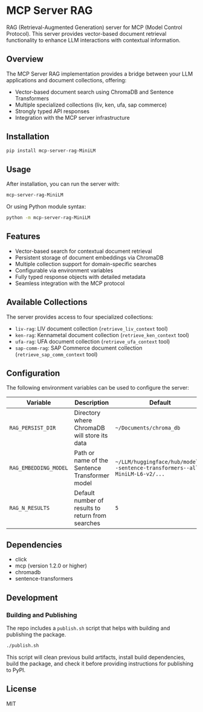 # MCP Server RAG

RAG (Retrieval-Augmented Generation) server for MCP (Model Control Protocol). This server provides vector-based document retrieval functionality to enhance LLM interactions with contextual information.

## Overview

The MCP Server RAG implementation provides a bridge between your LLM applications and document collections, offering:

- Vector-based document search using ChromaDB and Sentence Transformers
- Multiple specialized collections (liv, ken, ufa, sap commerce)
- Strongly typed API responses
- Integration with the MCP server infrastructure

## Installation

```bash
pip install mcp-server-rag-MiniLM
```

## Usage

After installation, you can run the server with:

```bash
mcp-server-rag-MiniLM
```

Or using Python module syntax:

```bash
python -m mcp-server-rag-MiniLM
```

## Features

- Vector-based search for contextual document retrieval
- Persistent storage of document embeddings via ChromaDB
- Multiple collection support for domain-specific searches
- Configurable via environment variables
- Fully typed response objects with detailed metadata
- Seamless integration with the MCP protocol

## Available Collections

The server provides access to four specialized collections:

- `liv-rag`: LIV document collection (`retrieve_liv_context` tool)
- `ken-rag`: Kennametal document collection (`retrieve_ken_context` tool)
- `ufa-rag`: UFA document collection (`retrieve_ufa_context` tool)
- `sap-comm-rag`: SAP Commerce document collection (`retrieve_sap_comm_context` tool)

## Configuration

The following environment variables can be used to configure the server:

| Variable              | Description                                       | Default                                                                     |
| --------------------- | ------------------------------------------------- | --------------------------------------------------------------------------- |
| `RAG_PERSIST_DIR`     | Directory where ChromaDB will store its data      | `~/Documents/chroma_db`                                                     |
| `RAG_EMBEDDING_MODEL` | Path or name of the Sentence Transformer model    | `~/LLM/huggingface/hub/models--sentence-transformers--all-MiniLM-L6-v2/...` |
| `RAG_N_RESULTS`       | Default number of results to return from searches | `5`                                                                         |

## Dependencies

- click
- mcp (version 1.2.0 or higher)
- chromadb
- sentence-transformers

## Development

### Building and Publishing

The repo includes a `publish.sh` script that helps with building and publishing the package.

```bash
./publish.sh
```

This script will clean previous build artifacts, install build dependencies, build the package, and check it before providing instructions for publishing to PyPI.

## License

MIT
